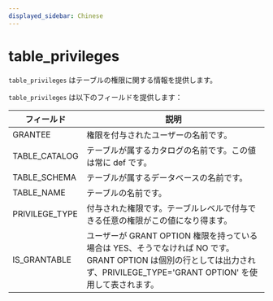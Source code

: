 ```yaml
---
displayed_sidebar: Chinese
---
```


# table_privileges

`table_privileges` はテーブルの権限に関する情報を提供します。

`table_privileges` は以下のフィールドを提供します：

| フィールド       | 説明                                                         |
| -------------- | ------------------------------------------------------------ |
| GRANTEE        | 権限を付与されたユーザーの名前です。                         |
| TABLE_CATALOG  | テーブルが属するカタログの名前です。この値は常に def です。 |
| TABLE_SCHEMA   | テーブルが属するデータベースの名前です。                     |
| TABLE_NAME     | テーブルの名前です。                                         |
| PRIVILEGE_TYPE | 付与された権限です。テーブルレベルで付与できる任意の権限がこの値になり得ます。 |
| IS_GRANTABLE   | ユーザーが GRANT OPTION 権限を持っている場合は YES、そうでなければ NO です。GRANT OPTION は個別の行としては出力されず、PRIVILEGE_TYPE='GRANT OPTION' を使用して表されます。 |

